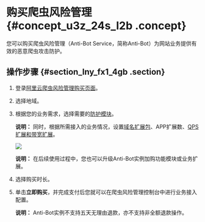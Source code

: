 # 购买爬虫风险管理 {#concept_u3z_24s_l2b .concept}

您可以购买爬虫风险管理（Anti-Bot Service，简称Anti-Bot）为网站业务提供有效的恶意爬虫攻击防护。

## 操作步骤 {#section_lny_fx1_4gb .section}

1.  登录[阿里云爬虫风险管理购买页面](https://common-buy-intl.alibabacloud.com/?commodityCode=antibot_intl#/buy)。
2.  选择地域。
3.  根据您的业务需求，选择需要的[防护模块](intl.zh-CN/产品定价/计费方式.md#section_s4t_1zz_ngb)。

    **说明：** 同时，根据所需接入的业务情况，设置[域名扩展包](intl.zh-CN/产品定价/域名扩展包.md#)、APP扩展数、[QPS扩展和带宽扩展](intl.zh-CN/产品定价/业务QPS和带宽扩展.md#)。

    ![](http://static-aliyun-doc.oss-cn-hangzhou.aliyuncs.com/assets/img/15734/155896086738011_zh-CN.png)

    **说明：** 在后续使用过程中，您也可以升级Anti-Bot实例加购功能模块或业务扩展。

4.  选择购买时长。
5.  单击**立即购买**，并完成支付后您就可以在爬虫风险管理控制台中进行业务接入配置。

    **说明：** Anti-Bot实例不支持五天无理由退款，亦不支持非全额退款操作。


